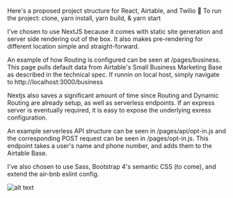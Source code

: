 Here's a proposed project structure for React, Airtable, and Twilio
🚀 To run the project: clone, yarn install, yarn build, & yarn start

I've chosen to use NextJS because it comes with static site generation and server side rendering out of the box.  It also makes pre-rendering for different location simple and straight-forward.

An example of how Routing is configured can be seen at /pages/business.  This page pulls default data from Airtable's Small Business Marketing Base as described in the technical spec.  If runnin on local host, simply navigate to http://localhost:3000/business 

Nextjs also saves a significant amount of time since Routing and Dynamic Routing are already setup, as well as serverless endpoints.  If an express server is eventually required, it is easy to expose the underlying exress configuration.

An example serverless API structure can be seen in /pages/api/opt-in.js and the corresponding POST request can be seen in /pages/opt-in.js.  This endpoint takes a user's name and phone number, and adds them to the Airtable Base.

I've also chosen to use Sass, Bootstrap 4's semantic CSS (to come), and extend the air-bnb eslint config.

![alt text]('https://github.com/newbluestudios/PatronusConcept/blob/master/public/images/CrazyFingers.jpg')

